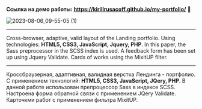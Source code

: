<b>Ссылка на демо работы: https://kirillrusacoff.github.io/my-portfolio/</b> 💼

![2023-08-06_09-55-05 (1)](https://github.com/KirillRusacoff/my-portfolio/assets/121468262/ecb3438c-42e1-494d-9891-908d93cae986)

********************

Cross-browser, adaptive, valid layout of the Landing portfolio. Using technologies: <b>HTML5, CSS3, JavaScript, Jquery, PHP</b>. In this paper, the Sass preprocessor in the SCSS index is used. A feedback form has been set up using Jquery Validate. Cards of works using the MixitUP filter.

********************

Кроссбраузерная, адаптивная, валидная верстка Лендинга - портфолио. С применением технологий: <b>HTML5, CSS3, JavaScript, JQery, PHP</b>. В данной работе использован препроцессор Sass в индексе SCSS.
Настроена форма обратной связи с применением JQery Validate. Карточкми работ с применением фильтра MixitUP.
